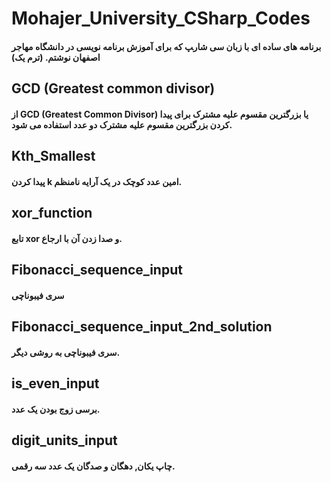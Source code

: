 # Mohajer_University_CSharp_Codes
#### برنامه های ساده ای با زبان سی شار‍پ که برای آموزش برنامه نویسی در دانشگاه مهاجر اصفهان نوشتم. (ترم یک)
## GCD (Greatest common divisor)
 #### از **GCD (Greatest Common Divisor) یا بزرگترین مقسوم علیه مشترک** برای پیدا کردن بزرگترین مقسوم علیه مشترک دو عدد استفاده می شود.
## Kth_Smallest
#### پیدا کردن k امین عدد کوچک در یک آرایه نامنظم.
## xor_function
#### تابع xor و صدا زدن آن با ارجاع.
## Fibonacci_sequence_input
#### سری فیبوناچی
## Fibonacci_sequence_input_2nd_solution
#### سری فیبوناچی به روشی دیگر.
## is_even_input
#### برسی زوج بودن یک عدد.
## digit_units_input
#### چاپ یکان, دهگان و صدگان یک عدد سه رقمی.
